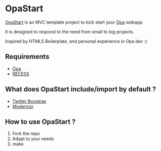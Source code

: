 # OpaStart

[OpaStart](https://github.com/Aqua-Ye/OpaStart) is an MVC template project to kick start your [Opa](http://opalang.org) webapp.

It is designed to respond to the need from small to big projects.

Inspired by HTML5 Boilerplate, and personal experience in Opa dev :)

## Requirements

- [Opa](https://github.com/MLstate/opalang)
- [RECESS](https://github.com/twitter/recess)

## What does OpaStart include/import by default ?

- [Twitter Boostrap](https://github.com/twitter/bootstrap)
- [Modernizr](https://github.com/Modernizr/Modernizr)

## How to use OpaStart ?

1. Fork the repo
2. Adapt to your needs
3. make